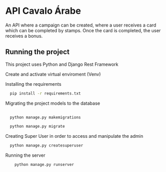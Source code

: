 
# API Cavalo Árabe

An API where a campaign can be created, where a user receives a card which can be completed by stamps. Once the card is completed, the user receives a bonus.


## Running the project

This project uses Python and Django Rest Framework

Create and activate virtual enviroment (Venv)

Installing the requirements
```bash
  pip install -r requirements.txt
```
Migrating the project models to the database
```bash
  
  python manage.py makemigrations
```
```bash
  python manage.py migrate
```
Creating Super User in order to access and manipulate the admin
```bash
  python manage.py createsuperuser
```
Running the server
```bash
    python manage.py runserver
```